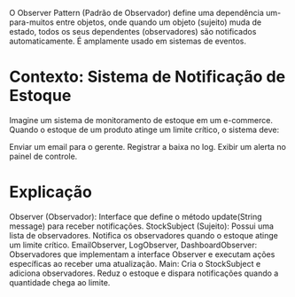 O Observer Pattern (Padrão de Observador) define uma dependência um-para-muitos entre objetos, onde quando um objeto (sujeito) muda de estado, todos os seus dependentes (observadores) são notificados automaticamente. É amplamente usado em sistemas de eventos.

# Contexto: Sistema de Notificação de Estoque
Imagine um sistema de monitoramento de estoque em um e-commerce. Quando o estoque de um produto atinge um limite crítico, o sistema deve:

Enviar um email para o gerente.
Registrar a baixa no log.
Exibir um alerta no painel de controle.

# Explicação
Observer (Observador): Interface que define o método update(String message) para receber notificações.
StockSubject (Sujeito):
Possui uma lista de observadores.
Notifica os observadores quando o estoque atinge um limite crítico.
EmailObserver, LogObserver, DashboardObserver:
Observadores que implementam a interface Observer e executam ações específicas ao receber uma atualização.
Main:
Cria o StockSubject e adiciona observadores.
Reduz o estoque e dispara notificações quando a quantidade chega ao limite.
